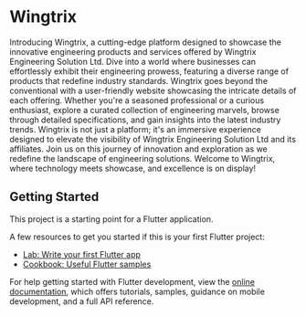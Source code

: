 # Wingtrix

Introducing Wingtrix, a cutting-edge platform designed to showcase the innovative engineering products and services offered by Wingtrix Engineering Solution Ltd. Dive into a world where businesses can effortlessly exhibit their engineering prowess, featuring a diverse range of products that redefine industry standards. Wingtrix goes beyond the conventional with a user-friendly website showcasing the intricate details of each offering. Whether you're a seasoned professional or a curious enthusiast, explore a curated collection of engineering marvels, browse through detailed specifications, and gain insights into the latest industry trends. Wingtrix is not just a platform; it's an immersive experience designed to elevate the visibility of Wingtrix Engineering Solution Ltd and its affiliates. Join us on this journey of innovation and exploration as we redefine the landscape of engineering solutions. Welcome to Wingtrix, where technology meets showcase, and excellence is on display!

## Getting Started

This project is a starting point for a Flutter application.

A few resources to get you started if this is your first Flutter project:

- [Lab: Write your first Flutter app](https://docs.flutter.dev/get-started/codelab)
- [Cookbook: Useful Flutter samples](https://docs.flutter.dev/cookbook)

For help getting started with Flutter development, view the
[online documentation](https://docs.flutter.dev/), which offers tutorials,
samples, guidance on mobile development, and a full API reference.
